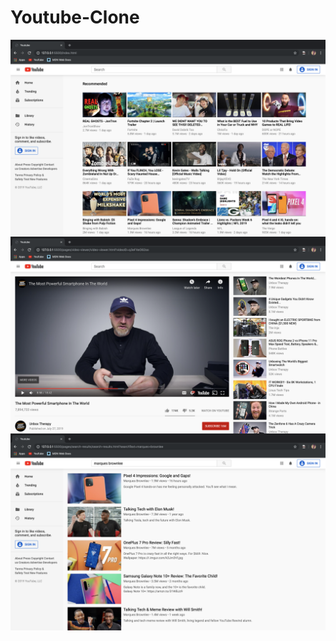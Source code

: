 # Youtube-Clone

<img align="center" src="Screen Shots/screenshot-1.png">
<img align="center" src="Screen Shots/screenshot-2.png">
<img align="center" src="Screen Shots/screenshot-3.png">
